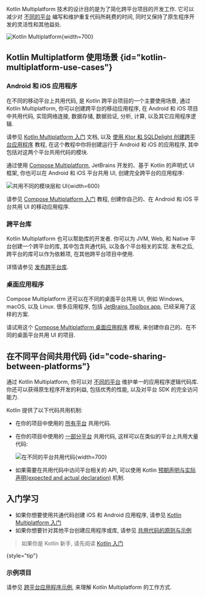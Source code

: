 [//]: # (title: Kotlin Multiplatform)
[//]: # (description: Kotlin Multiplatform 可以创建跨平台应用程序, 运行在桌面, Web, 以及移动设备上在共用应用程序逻辑的同时, 还能保持原生应用程序的用户体验.)

Kotlin Multiplatform 技术的设计目的是为了简化跨平台项目的开发工作.
它可以减少对 [不同的平台](#kotlin-multiplatform-use-cases) 编写和维护重复代码所耗费的时间,
同时又保持了原生程序开发的灵活性和其他益处.

![Kotlin Multiplatform](kotlin-multiplatform.svg){width=700}

## Kotlin Multiplatform 使用场景 {id="kotlin-multiplatform-use-cases"}

### Android 和 iOS 应用程序

在不同的移动平台上共用代码, 是 Kotlin 跨平台项目的一个主要使用场景,
通过 Kotlin Multiplatform, 你可以创建跨平台的移动应用程序,
在 Android 和 iOS 项目中共用代码, 实现网络连接, 数据存储, 数据验证, 分析, 计算, 以及其它应用程序逻辑.

请参见 [Kotlin Multiplatform 入门](https://www.jetbrains.com/help/kotlin-multiplatform-dev/multiplatform-getting-started.html) 文档,
以及 [使用 Ktor 和 SQLDelight 创建跨平台应用程序](https://www.jetbrains.com/help/kotlin-multiplatform-dev/multiplatform-ktor-sqldelight.html) 教程,
在这个教程中你将创建运行于 Android 和 iOS 的应用程序, 其中包括对这两个平台共用代码的模块.

通过使用 [Compose Multiplatform](https://www.jetbrains.com/lp/compose-multiplatform/),
JetBrains 开发的、基于 Kotlin 的声明式 UI 框架,
你也可以在 Android 和 iOS 平台共用 UI, 创建完全跨平台的应用程序:

![共用不同的模块层和 UI](multiplatform-compose.svg){width=600}

请参见 [Compose Multiplatform 入门](https://github.com/JetBrains/compose-multiplatform-ios-android-template/#readme) 教程,
创建你自己的、在 Android 和 iOS 平台共用 UI 的移动应用程序.

### 跨平台库

Kotlin Multiplatform 也可以帮助库的开发者. 你可以为 JVM, Web, 和 Native 平台创建一个跨平台的库, 其中包含共通代码, 以及各个平台相关的实现.
发布之后, 跨平台的库可以作为依赖项, 在其他跨平台项目中使用.

详情请参见 [发布跨平台库](multiplatform-publish-lib.md).

### 桌面应用程序

Compose Multiplatform 还可以在不同的桌面平台共用 UI, 例如 Windows, macOS, 以及 Linux.
很多应用程序,
包括 [JetBrains Toolbox app](https://blog.jetbrains.com/kotlin/2021/12/compose-multiplatform-toolbox-case-study/),
已经采用了这样的方案.

请试用这个 [Compose Multiplatform 桌面应用程序](https://github.com/JetBrains/compose-multiplatform-desktop-template#readme)
模板, 来创建你自己的、在不同的桌面平台共用 UI 的项目.

## 在不同平台间共用代码 {id="code-sharing-between-platforms"}

通过 Kotlin Multiplatform, 你可以对 [不同的平台](multiplatform-dsl-reference.md#targets) 维护单一的应用程序逻辑代码库.
你还可以获得原生程序开发的利益, 包括优秀的性能, 以及对平台 SDK 的完全访问能力.

Kotlin 提供了以下代码共用机制:

* 在你的项目中使用的 [所有平台](multiplatform-share-on-platforms.md#share-code-on-all-platforms) 共用代码.
* 在你的项目中使用的 [一部分平台](multiplatform-share-on-platforms.md#share-code-on-similar-platforms) 共用代码, 这样可以在类似的平台上共用大量代码:

    ![在不同的平台共用代码](kotlin-multiplatform-hierarchical-structure.svg){width=700}

* 如果需要在共用代码中访问平台相关的 API, 可以使用 Kotlin [预期声明与实际声明(expected and actual declaration)](multiplatform-expect-actual.md) 机制.

## 入门学习

* 如果你想要使用共通代码创建 iOS 和 Android 应用程序, 请参见 [Kotlin Multiplatform 入门](https://www.jetbrains.com/help/kotlin-multiplatform-dev/multiplatform-getting-started.html)
* 如果你想要针对其他平台创建应用程序或库, 请参见 [共用代码的原则与示例](multiplatform-share-on-platforms.md)

> 如果你是 Kotlin 新手, 请先阅读 [Kotlin 入门](getting-started.md)
>
{style="tip"}

### 示例项目

请参见 [跨平台应用程序示例](https://www.jetbrains.com/help/kotlin-multiplatform-dev/multiplatform-samples.html),
来理解 Kotlin Multiplatform 的工作方式.
